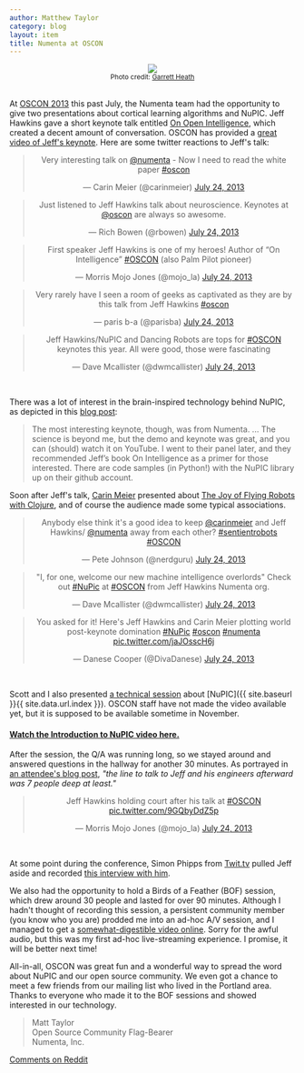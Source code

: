 ```yaml
---
author: Matthew Taylor
category: blog
layout: item
title: Numenta at OSCON
---
```


<div align="center">
    <img src="{{ site.baseurl }}/images/blog/jeff-oscon.jpg"/>
    <br/>
    <small>Photo credit: <a href="http://www.flickr.com/photos/garrettheath/" target="_new">Garrett Heath</a></small>
</div>
<br/>

At [OSCON 2013](http://www.oscon.com/oscon2013) this past July, the Numenta team had the opportunity to give two presentations about cortical learning algorithms and NuPIC. Jeff Hawkins gave a short keynote talk entitled [On Open Intelligence](http://www.oscon.com/oscon2013/public/schedule/speaker/130998), which created a decent amount of conversation. OSCON has provided a <a href="http://www.youtube.com/watch?v=1_eT5bsS4bQ" rel="prettyPhoto" title="On Open Intelligence Video">great video of Jeff's keynote</a>. Here are some twitter reactions to Jeff's talk:

<div align="center">

<blockquote class="twitter-tweet"><p>Very interesting talk on <a href="https://twitter.com/numenta">@numenta</a> - Now I need to read the white paper <a href="https://twitter.com/search?q=%23oscon&amp;src=hash">#oscon</a></p>&mdash; Carin Meier (@carinmeier) <a href="https://twitter.com/carinmeier/statuses/360147723686649857">July 24, 2013</a></blockquote>

<blockquote class="twitter-tweet"><p>Just listened to Jeff Hawkins talk about neuroscience. Keynotes at <a href="https://twitter.com/oscon">@oscon</a> are always so awesome.</p>&mdash; Rich Bowen (@rbowen) <a href="https://twitter.com/rbowen/statuses/360069703735050241">July 24, 2013</a></blockquote>

<blockquote class="twitter-tweet"><p>First speaker Jeff Hawkins is one of my heroes! Author of “On Intelligence” <a href="https://twitter.com/search?q=%23OSCON&amp;src=hash">#OSCON</a> (also Palm Pilot pioneer)</p>&mdash; Morris Mojo Jones (@mojo_la) <a href="https://twitter.com/mojo_la/statuses/360065646916153344">July 24, 2013</a></blockquote>

<blockquote class="twitter-tweet"><p>Very rarely have I seen a room of geeks as captivated as they are by this talk from Jeff Hawkins <a href="https://twitter.com/search?q=%23oscon&amp;src=hash">#oscon</a></p>&mdash; paris b-a (@parisba) <a href="https://twitter.com/parisba/statuses/360067093141520384">July 24, 2013</a></blockquote>

<blockquote class="twitter-tweet"><p>Jeff Hawkins/NuPIC and Dancing Robots are tops for <a href="https://twitter.com/search?q=%23OSCON&amp;src=hash">#OSCON</a> keynotes this year. All were good, those were fascinating</p>&mdash; Dave Mcallister (@dwmcallister) <a href="https://twitter.com/dwmcallister/statuses/360086086329974785">July 24, 2013</a></blockquote>

</div>
<br/>

There was a lot of interest in the brain-inspired technology behind NuPIC, as depicted in this [blog post](http://www.jeffkramer.com/2013/07/29/oscon-2013-the-source-must-flow/):

> The most interesting keynote, though, was from Numenta.  ... The science is beyond me, but the demo and keynote was great, and you can (should) watch it on YouTube.  I went to their panel later, and they recommended Jeff’s book On Intelligence as a primer for those interested.  There are code samples (in Python!) with the NuPIC library up on their github account.

Soon after Jeff's talk, [Carin Meier](https://twitter.com/carinmeier) presented about [The Joy of Flying Robots with Clojure](http://www.oscon.com/oscon2013/public/schedule/detail/29559), and of course the audience made some typical associations.

<div align="center">

<blockquote class="twitter-tweet"><p>Anybody else think it&#39;s a good idea to keep <a href="https://twitter.com/carinmeier">@carinmeier</a> and Jeff Hawkins/ <a href="https://twitter.com/numenta">@numenta</a> away from each other? <a href="https://twitter.com/search?q=%23sentientrobots&amp;src=hash">#sentientrobots</a> <a href="https://twitter.com/search?q=%23OSCON&amp;src=hash">#OSCON</a></p>&mdash; Pete Johnson (@nerdguru) <a href="https://twitter.com/nerdguru/statuses/360080540759621633">July 24, 2013</a></blockquote>

<blockquote class="twitter-tweet"><p>&quot;I, for one, welcome our new machine intelligence overlords&quot; Check out <a href="https://twitter.com/search?q=%23NuPic&amp;src=hash">#NuPic</a> at <a href="https://twitter.com/search?q=%23OSCON&amp;src=hash">#OSCON</a> from Jeff Hawkins Numenta org.</p>&mdash; Dave Mcallister (@dwmcallister) <a href="https://twitter.com/dwmcallister/statuses/360067596302819331">July 24, 2013</a></blockquote>

<blockquote class="twitter-tweet"><p>You asked for it! Here&#39;s Jeff Hawkins and Carin Meier plotting world post-keynote domination <a href="https://twitter.com/search?q=%23NuPic&amp;src=hash">#NuPic</a> <a href="https://twitter.com/search?q=%23oscon&amp;src=hash">#oscon</a> <a href="https://twitter.com/search?q=%23numenta&amp;src=hash">#numenta</a> <a href="http://t.co/jaJOsscH6j">pic.twitter.com/jaJOsscH6j</a></p>&mdash; Danese Cooper (@DivaDanese) <a href="https://twitter.com/DivaDanese/statuses/360114769719611392">July 24, 2013</a></blockquote>

</div>
<br/>

Scott and I also presented [a technical session](http://www.oscon.com/oscon2013/public/schedule/detail/30342) about [NuPIC]({{ site.baseurl }}{{ site.data.url.index }}). OSCON staff have not made the video available yet, but it is supposed to be available sometime in November.

#### <a href="http://www.youtube.com/watch?v=5r1vZ1ymrQE" rel="prettyPhoto" title="NuPIC at OSCON 2013">Watch the Introduction to NuPIC video here.</a>

After the session, the Q/A was running long, so we stayed around and answered questions in the hallway for another 30 minutes. As portrayed in [an attendee's blog post](http://blog.profitbricks.com/oscon-keynote-day-1-recap/), *"the line to talk to Jeff and his engineers afterward was 7 people deep at least."*

<div align="center">
<blockquote class="twitter-tweet"><p>Jeff Hawkins holding court after his talk at <a href="https://twitter.com/search?q=%23OSCON&amp;src=hash">#OSCON</a> <a href="http://t.co/9GQbyDdZ5p">pic.twitter.com/9GQbyDdZ5p</a></p>&mdash; Morris Mojo Jones (@mojo_la) <a href="https://twitter.com/mojo_la/statuses/360150519056044034">July 24, 2013</a></blockquote>
</div>
<br/>

At some point during the conference, Simon Phipps from [Twit.tv](http://twit.tv/floss259) pulled Jeff aside and recorded <a href="http://www.youtube.com/watch?v=V08QmAz9MyI" rel="prettyPhoto" title="Jeff Hawkins at OSCON 2013: FLOSS 259">this interview with him</a>.

We also had the opportunity to hold a Birds of a Feather (BOF) session, which drew around 30 people and lasted for over 90 minutes. Although I hadn't thought of recording this session, a persistent community member (you know who you are) prodded me into an ad-hoc A/V session, and I managed to get a <a href="http://www.youtube.com/watch?v=Xr2Vtom3TcU" rel="prettyPhoto" title="Intelligent Computing BOF OSCON 2013 with Jeff Hawkins">somewhat-digestible video online</a>. Sorry for the awful audio, but this was my first ad-hoc live-streaming experience. I promise, it will be better next time!

All-in-all, OSCON was great fun and a wonderful way to spread the word about NuPIC and our open source community. We even got a chance to meet a few friends from our mailing list who lived in the Portland area. Thanks to everyone who made it to the BOF sessions and showed interested in our technology.


> Matt Taylor <br/>
> Open Source Community Flag-Bearer <br/>
> Numenta, Inc.

[Comments on Reddit](http://www.reddit.com/r/MachineLearning/comments/1m2hi6/numenta_at_oscon/)

<script async="async" src="//platform.twitter.com/widgets.js" charset="utf-8">

</script>
